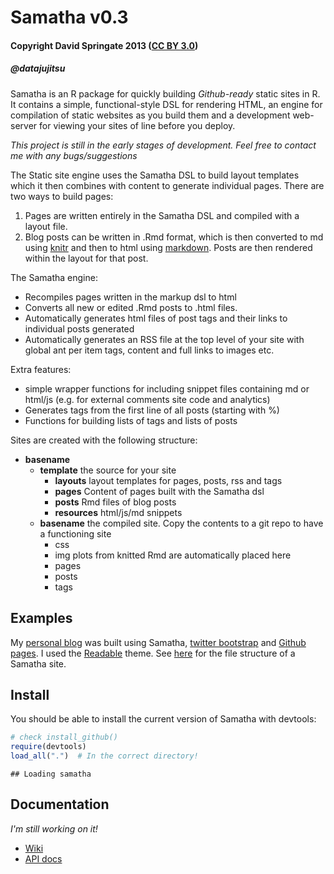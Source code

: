 Samatha v0.3
============

#### Copyright David Springate 2013 ([CC BY 3.0](creativecommons.org/licenses/by/3.0))
##### @datajujitsu


Samatha is an R package for quickly building _Github-ready_ static sites in R. It contains a simple, functional-style DSL for rendering HTML, an engine for compilation of static websites as you build them and a development web-server for viewing your sites of line before you deploy. 

*This project is still in the early stages of development. Feel free to contact me with any bugs/suggestions*

The Static site engine uses the Samatha DSL to build layout templates which it then combines with content to generate individual pages. 
There are two ways to build pages:

1. Pages are written entirely in the Samatha DSL and compiled with a layout file.
2. Blog posts can be written in .Rmd format, which is then converted to md using [knitr](http://yihui.name/knitr/) and then to html using [markdown](http://cran.r-project.org/web/packages/markdown/index.html). Posts are then rendered within the layout for that post. 

The Samatha engine:

* Recompiles pages written in the markup dsl to html 
* Converts all new or edited .Rmd posts to .html files.
* Automatically generates html files of post tags and their links to individual posts generated
* Automatically generates an RSS file at the top level of your site with global ant per item tags, content and full links to images etc.

Extra features:

* simple wrapper functions for including snippet files containing md or html/js (e.g. for external comments site code and analytics)
* Generates tags from the first line of all posts (starting with \%)
* Functions for building lists of tags and lists of posts

Sites are created with the following structure:

* __basename__
    - __template__ the source for your site
        - __layouts__ layout templates for pages, posts, rss and tags
        - __pages__ Content of pages built with the Samatha dsl
        - __posts__ Rmd files of blog posts
        - __resources__ html/js/md snippets
    - __basename__ the compiled site.  Copy the contents to a git repo to have a functioning site
        - css 
        - img plots from knitted Rmd are automatically placed here
        - pages
        - posts
        - tags

## Examples

My [personal blog](http://daspringate.github.io) was built using Samatha, [twitter bootstrap](http://twitter.github.io/bootstrap/) and [Github pages](http://pages.github.com/). I used the [Readable](http://bootswatch.com/readable/) theme. See [here](https://github.com/DASpringate/blog) for the file structure of a Samatha site.

## Install

You should be able to install the current version of Samatha with devtools:


```r
# check install_github()
require(devtools)
load_all(".")  # In the correct directory!
```

```
## Loading samatha
```


## Documentation

_I'm still working on it!_

* [Wiki](https://github.com/DASpringate/samatha/wiki/_pages)
* [API docs](https://github.com/DASpringate/samatha/tree/master/man)



